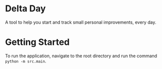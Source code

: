 # Delta Day

A tool to help you start and track small personal improvements, every day.

# Getting Started

To run the application, navigate to the root directory and run the command `python -m src.main`.
